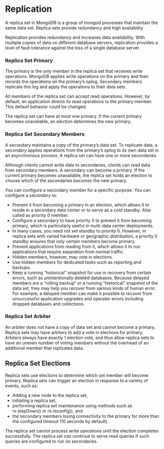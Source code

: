 
# Replication

A replica set in MongoDB is a group of mongod processes that maintain the same data set. Replica sets provide redundancy and high availability

Replication provides redundancy and increases data availability. With multiple copies of data on different database servers, replication provides a level of fault tolerance against the loss of a single database server.

### Replica Set Primary
The primary is the only member in the replica set that receives write operations. MongoDB applies write operations on the primary and then records the operations on the primary’s oplog. Secondary members replicate this log and apply the operations to their data sets.

All members of the replica set can accept read operations. However, by default, an application directs its read operations to the primary member. This default  behavior could be changed.

The replica set can have at most one primary. If the current primary becomes unavailable, an election determines the new primary.

### Replica Set Secondary Members
A secondary maintains a copy of the primary’s data set. To replicate data, a secondary applies operations from the primary’s oplog to its own data set in an asynchronous process. A replica set can have one or more secondaries.

Although clients cannot write data to secondaries, clients can read data from secondary members. 
A secondary can become a primary. If the current primary becomes unavailable, the replica set holds an election to choose which of the secondaries becomes the new primary.

You can configure a secondary member for a specific purpose. You can configure a secondary to:

- Prevent it from becoming a primary in an election, which allows it to reside in a secondary data center or to serve as a cold standby. Also called as priority 0 member.
- Configure a secondary to have priority 0 to prevent it from becoming primary, which is particularly useful in multi-data center deployments.
- In many cases, you need not set standby to priority 0. However, in replica sets with varied hardware or geographic distribution, a priority 0 standby ensures that only certain members become primary.
- Prevent applications from reading from it, which allows it to run applications that require separation from normal traffic. 
- Hidden members, however, may vote in elections.
- Use hidden members for dedicated tasks such as reporting and backups.
- Keep a running “historical” snapshot for use in recovery from certain errors, such as unintentionally deleted databases.
Because delayed members are a “rolling backup” or a running “historical” snapshot of the data set, they may help you recover from various kinds of human error. For example, a delayed member can make it possible to recover from unsuccessful application upgrades and operator errors including dropped databases and collections.

### Replica Set Arbiter
An arbiter does not have a copy of data set and cannot become a primary. Replica sets may have arbiters to add a vote in elections for primary. Arbiters always have exactly 1 election vote, and thus allow replica sets to have an uneven number of voting members without the overhead of an additional member that replicates data.


## Replica Set Elections

Replica sets use elections to determine which set member will become primary. Replica sets can trigger an election in response to a variety of events, such as:

- Adding a new node to the replica set,
- initiating a replica set,
- performing replica set maintenance using methods such as rs.stepDown() or rs.reconfig(), and
- the secondary members losing connectivity to the primary for more than the configured timeout (10 seconds by default).

The replica set cannot process write operations until the election completes successfully. The replica set can continue to serve read queries if such queries are configured to run on secondaries.


